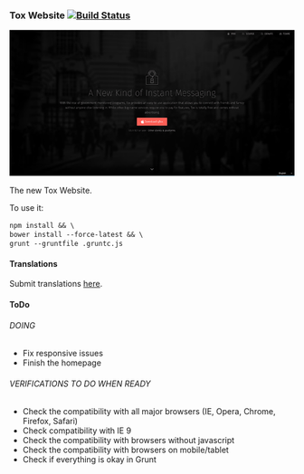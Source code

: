 ### Tox Website [![Build Status](https://travis-ci.org/pwnsdx/Tox-Website.svg)](https://travis-ci.org/pwnsdx/Tox-Website)

![Preview](Resources/Preview.jpg)

The new Tox Website.

To use it:

```shell
npm install && \
bower install --force-latest && \
grunt --gruntfile .gruntc.js
```

#### Translations

Submit translations [here](https://www.transifex.com/projects/p/tox-website-next/).

#### ToDo

###### DOING

- Fix responsive issues
- Finish the homepage

###### VERIFICATIONS TO DO WHEN READY

- Check the compatibility with all major browsers (IE, Opera, Chrome, Firefox, Safari)
- Check compatibility with IE 9
- Check the compatibility with browsers without javascript
- Check the compatibility with browsers on mobile/tablet
- Check if everything is okay in Grunt
